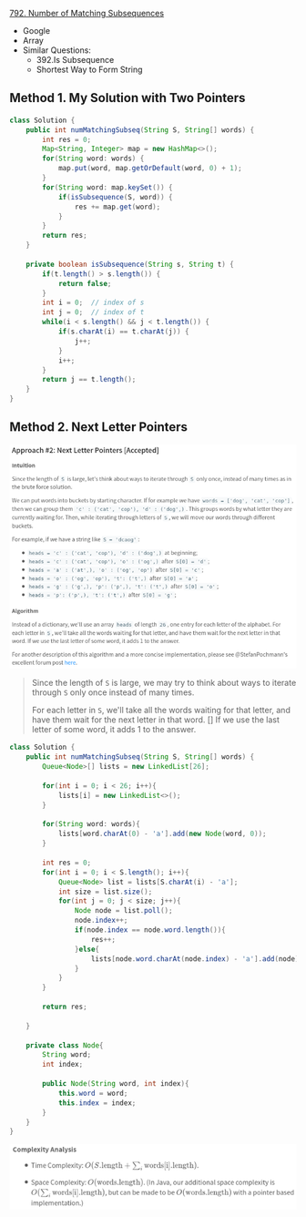 [792. Number of Matching Subsequences](https://leetcode.com/problems/number-of-matching-subsequences/)

* Google
* Array
* Similar Questions:
    * 392.Is Subsequence
    * Shortest Way to Form String
    
   
## Method 1. My Solution with Two Pointers 
```java
class Solution {
    public int numMatchingSubseq(String S, String[] words) {
        int res = 0;
        Map<String, Integer> map = new HashMap<>();
        for(String word: words) {
            map.put(word, map.getOrDefault(word, 0) + 1);
        }
        for(String word: map.keySet()) {
            if(isSubsequence(S, word)) {
                res += map.get(word);
            }
        }
        return res;
    }
    
    private boolean isSubsequence(String s, String t) {
        if(t.length() > s.length()) {
            return false;
        }
        int i = 0;  // index of s
        int j = 0;  // index of t
        while(i < s.length() && j < t.length()) {
            if(s.charAt(i) == t.charAt(j)) {
                j++;
            }
            i++;
        }
        return j == t.length();
    }
}
```


## Method 2. Next Letter Pointers
![pic](images/792_Number_of_Matching_Subsequences.png)
> Since the length of `S` is large, we may try to think about ways to iterate through `S` only once instead of many times.
>
> For each letter in `S`, we'll take all the words waiting for that letter, and have them wait for the next letter in that word. []
> If we use the last letter of some word, it adds 1 to the answer.
```java
class Solution {
    public int numMatchingSubseq(String S, String[] words) {
        Queue<Node>[] lists = new LinkedList[26];
        
        for(int i = 0; i < 26; i++){
            lists[i] = new LinkedList<>();
        }
        
        for(String word: words){
            lists[word.charAt(0) - 'a'].add(new Node(word, 0));
        }
        
        int res = 0;
        for(int i = 0; i < S.length(); i++){
            Queue<Node> list = lists[S.charAt(i) - 'a'];
            int size = list.size();
            for(int j = 0; j < size; j++){
                Node node = list.poll();
                node.index++;
                if(node.index == node.word.length()){
                    res++;
                }else{
                    lists[node.word.charAt(node.index) - 'a'].add(node);
                }
            }
        }
        
        return res;
        
    }
    
    private class Node{
        String word;
        int index;
        
        public Node(String word, int index){
            this.word = word;
            this.index = index;
        }
    }
}
```
![complexity](images/792_complexity.png)
